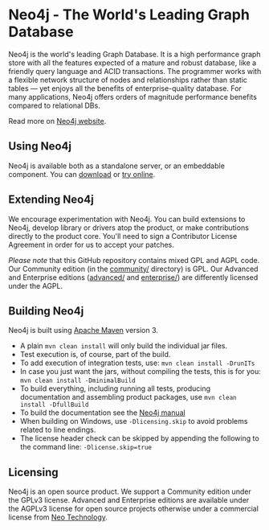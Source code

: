 Neo4j - The World's Leading Graph Database
==========================================

Neo4j is the world's leading Graph Database. It is a high performance graph store with all the features expected of a mature and robust database, like a friendly query language and ACID transactions. The programmer works with a flexible network structure of nodes and relationships rather than static tables — yet enjoys all the benefits of enterprise-quality database. For many applications, Neo4j offers orders of magnitude performance benefits compared to relational DBs.

Read more on [Neo4j website](http://neo4j.org/).

Using Neo4j
-----------

Neo4j is available both as a standalone server, or an embeddable component. You can [download](http://neo4j.org/download/) or [try online](http://console.neo4j.org/).

Extending Neo4j
---------------

We encourage experimentation with Neo4j. You can build extensions to Neo4j, develop library or drivers atop the product, or make contributions directly to the product core. You'll need to sign a Contributor License Agreement in order for us to accept your patches.

*Please note* that this GitHub repository contains mixed GPL and AGPL code. Our Community edition (in the [community/](community/) directory) is GPL. Our Advanced and Enterprise editions ([advanced/](advanced/) and [enterprise/](enterprise/)) are differently licensed under the AGPL.

Building Neo4j
--------------

Neo4j is built using [Apache Maven](http://maven.apache.org/) version 3.

* A plain `mvn clean install` will only build the individual jar files. 
* Test execution is, of course, part of the build.
* To add execution of integration tests, use: `mvn clean install -DrunITs`
* In case you just want the jars, without compiling the tests, this is for you: `mvn clean install -DminimalBuild`
* To build everything, including running all tests, producing documentation and assembling product packages, use `mvn clean install -DfullBuild`
* To build the documentation see the [Neo4j manual](manual)
* When building on Windows, use `-Dlicensing.skip` to avoid problems related to line endings.
* The license header check can be skipped by appending the following to the command line: `-Dlicense.skip=true`

Licensing
---------
             
Neo4j is an open source product. We support a Community edition under the GPLv3 license. Advanced and Enterprise editions are available under the AGPLv3 license for open source projects otherwise under a commercial license from [Neo Technology](http://info.neotechnology.com/contactus.html).
